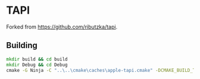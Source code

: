 # TAPI

Forked from <https://github.com/ributzka/tapi>.

## Building

```cmd
mkdir build && cd build
mkdir Debug && cd Debug
cmake -G Ninja -C "..\..\cmake\caches\apple-tapi.cmake" -DCMAKE_BUILD_TYPE=Debug -DCMAKE_INSTALL_PREFIX=..\..\..\..\build -DLLVM_ENABLE_PROJECTS="tapi" ..\..\..\llvm
```
